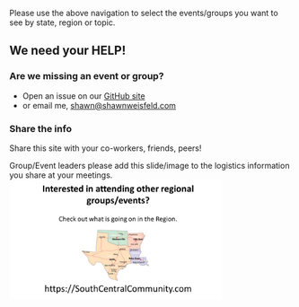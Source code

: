 Please use the above navigation to select the events/groups you want to see by state, region or topic.

## We need your HELP!

### Are we missing an event or group?

 - Open an issue on our [GitHub site](https://github.com/southcentralcommunity/southcentralcommunity.github.io/issues)
 - or email me, shawn@shawnweisfeld.com


### Share the info
Share this site with your co-workers, friends, peers!

Group/Event leaders please add this slide/image to the logistics information you share at your meetings.
<img src="/images/SouthCentralCommunity.png" alt="South Central Community" width="75%">
